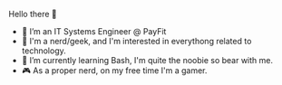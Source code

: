 Hello there 👋

- 🏢 I’m an IT Systems Engineer @ PayFit
- 👾 I'm a nerd/geek, and I'm interested in everythong related to technology. 
- 🌱 I’m currently learning Bash, I'm quite the noobie so bear with me.
- 🎮 As a proper nerd, on my free time I'm a gamer.

<!---
PayFlo/PayFlo is a ✨ special ✨ repository because its `README.md` (this file) appears on your GitHub profile.
You can click the Preview link to take a look at your changes.
--->
